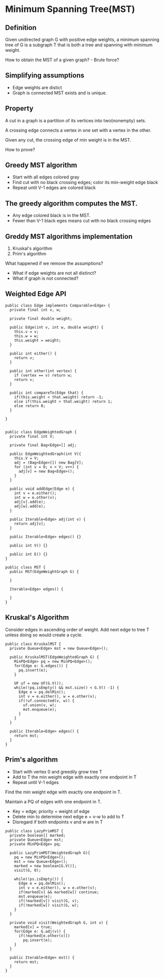 # Minimum Spanning Tree(MST)

## Definition

Given undirected graph G with positive edge weights, a minimum spanning tree of G is a subgraph T that is both a tree and spanning with minimum weight.

How to obtain the MST of a given graph? - Brute force?

## Simplifying assumptions

+ Edge weights are distict
+ Graph is connected
MST exists and is unique.

## Property

A cut in a graph is a partition of its vertices into two(nonempty) sets.

A crossing edge connects a vertex in one set with a vertex in the other.

Given any cut, the crossing edge of min weight is in the MST.

How to prove?

## Greedy MST algorithm
+ Start with all edges colored gray
+ Find cut with no black crossing edges; color its min-weight edge black
+ Repeat until V-1 edges are colored black

## The greedy algorithm computes the MST.

+ Any edge colored black is in the MST.
+ Fewer than V-1 black eges means cut with no black crossing edges

## Greddy MST algorithms implementation

1. Kruskal's algorithm
2. Prim's algorithm

What happened if we remove the assumptions?
+ What if edge weights are not all distinct?
+ What if graph is not connected?

## Weighted Edge API

```
public class Edge implements Comparable<Edge> {
  private final int v, w;

  private final double weight;

  public Edge(int v, int w, double weight) {
    this.v = v;
    this.w = w;
    this.weight = weight;
  }

  public int either() {
    return v;
  }

  public int other(int vertex) {
    if (vertex == v) return w;
	return v;
  }

  public int compareTo(Edge that) {
    if(this.weight < that.weight) return -1;
    else if(this.weight > that.weight) return 1;
    else return 0;
  }

}


public class EdgeWeightedGraph {
  private final int V;

  private final Bag<Edge>[] adj;

  public EdgeWeightedGraph(int V){
    this.V = V;
    adj = (Bag<Edge>[]) new Bag[V];
    for (int v = 0; v < V; v++) {
      adj[v] = new Bag<Edge>();
    }
  }

  public void addEdge(Edge e) {
    int v = e.either();
    int w = e.other(v);
    adj[v].add(e);
    adj[w].add(e);
  }

  public Iterable<Edge> adj(int v) {
    return adj[v];
  }

  public Iterable<Edge> edges() {}

  public int V() {}

  public int E() {}
}

public class MST {
  public MST(EdgeWeightGraph G) {

  }

  Iterable<Edge> edges() {

  }
} 
```

## Kruskal's Algorithm
Consider edges in ascending order of weight. Add next edge to tree T unless doing so would create a cycle.

```
public class KruskalMST {
  private Queue<Edge> mst = new Queue<Edge>();

  public KruskalMST(EdgeWeightedGraph G) {
    MinPQ<Edge> pq = new MinPQ<Edge>();
    for(Edge e: G.edges()) {
      pq.insert(e);
    }

    UF uf = new UF(G.V());
    while(!pq.isEmpty() && mst.size() < G.V() -1) {
      Edge e = pq.delMin();
      int v = e.either(), w = e.other(v);
      if(!uf.connected(v, w)) {
        uf.union(v, w);
        mst.enqueue(e);
      }
    }
  }

  public Iterable<Edge> edges() {
    return mst;
  }
}
```

## Prim's algorithm
+ Start with vertex 0 and greedily grow tree T
+ Add to T the min weight edge with exactly one endpoint in T
+ Repeat until V-1 edges

Find the min weight edge with exactly one endpoint in T.

Maintain a PQ of edges with one endpoint in T.
+ Key = edge; priority = weight of edge
+ Delete min to determine next edge e = v-w to add to T
+ Disregard if both endpoints v and w are in T

```
public class LazyPrimMST {
  private boolean[] marked;
  private Queue<Edge> mst;
  private MinPQ<Edge> pq;

  public LazyPrimMST(WeightedGraph G){
    pq = new MinPQ<Edge>();
    mst = new Queue<Edge>();
    marked = new boolean[G.V()];
    visit(G, 0);
    
    while(!ps.isEmpty()) {
      Edge e = pq.delMin();
      int v = e.either(), w = e.other(v);
      if(marked[v] && marked[w]) continue;
      mst.enqueue(e);
      if(!marked[v]) visit(G, v);
      if(!marked[w]) visit(G, w);
    }
  }

  private void visit(WeightedGraph G, int v) {
    marked[v] = true;
    for(Edge e: G.adj(v)) {
      if(!marked[e.other(v)])
        pq.insert(e);
    }
  }

  public Iterable<Edge> mst() {
    return mst;
  }
}
```
